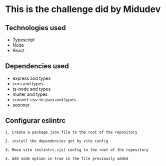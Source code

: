 # This is the challenge did by Midudev

## Technologies used

- Typescript
- Node
- React

## Dependencies used

- express  and types
- cors and types
- ts-node and types
- multer and types
- convert-csv-to-json and types
- soonner

## Configurar eslintrc

```node
1. Create a package.json file to the root of the repository

2. install the dependencies got by vite config

3. Move vite (eslintrc.cjs) config to the root of the repository

4. Add node option in true in the file previously added

```
